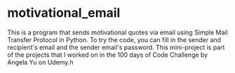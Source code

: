 # motivational_email
This is a program that sends motivational quotes via email using Simple Mail Transfer Protocol in Python. To try the code, you can fill in the sender and recipient's email and the sender email's password. This mini-project is part of the projects that I worked on in the 100 days of Code Challenge by Angela Yu on Udemy.h

